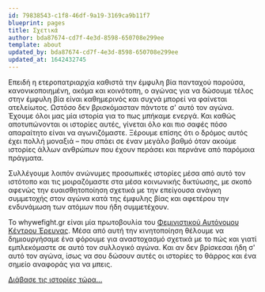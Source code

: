 ```yaml
---
id: 79838543-c1f8-46df-9a19-3169ca9b11f7
blueprint: pages
title: Σχετικά
author: bda87674-cd7f-4e3d-8598-650708e299ee
template: about
updated_by: bda87674-cd7f-4e3d-8598-650708e299ee
updated_at: 1642432745
---
```

Επειδή η ετεροπατριαρχία καθιστά την έμφυλη βία πανταχού παρούσα, κανονικοποιημένη, ακόμα και κοινότοπη, ο αγώνας για να δώσουμε τέλος στην έμφυλη βία είναι καθημερινός και συχνά μπορεί να φαίνεται ατελείωτος. Ωστόσο δεν βρισκόμασταν πάντοτε σ' αυτό τον αγώνα. Έχουμε όλοι μας μία ιστορία για το πως μπήκαμε ενεργά. Και καθώς αποτυπώνονται οι ιστορίες αυτές, γίνεται όλο και πιο σαφές πόσο απαραίτητο είναι να αγωνιζόμαστε. Ξέρουμε επίσης ότι ο δρόμος αυτός έχει πολλή μοναξιά – που σπάει σε έναν μεγάλο βαθμό όταν ακούμε ιστορίες άλλων ανθρώπων που έχουν περάσει και περνάνε από παρόμοια πράγματα. 

Συλλέγουμε λοιπόν ανώνυμες προσωπικές ιστορίες μέσα από αυτό τον ιστότοπο και τις μοιραζόμαστε στα μέσα κοινωνικής δικτύωσης, με σκοπό αφενώς την ευαισθητοποίηση σχετικά με την επείγουσα ανάγκη συμμετοχής στον αγώνα κατά της έμφυλης βίας και αφετέρου την ενδυνάμωση των ατόμων που ήδη συμμετέχουν.

Το whywefight.gr είναι μία πρωτοβουλία του [Φεμινιστικού Αυτόνομου Κέντρου Έρευνας](http://feministresearch.org). Μέσα από αυτή την κινητοποίηση θέλουμε να δημιουργήσαμε ένα φόρουμε για αναστοχασμό σχετικά με το πώς και γιατί εμπλεκόμαστε σε αυτό τον συλλογικό αγώνα. Και αν δεν βρίσκεσαι ήδη σ' αυτό τον αγώνα, ίσως να σου δώσουν αυτές οι ιστορίες το θάρρος και ένα σημείο αναφοράς για να μπεις.

[Διάβασε τις ιστορίες τώρα...](/stories)